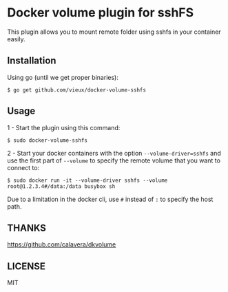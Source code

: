 # Docker volume plugin for sshFS

This plugin allows you to mount remote folder using sshfs in your container easily.

## Installation

Using go (until we get proper binaries):

```
$ go get github.com/vieux/docker-volume-sshfs
```

## Usage

1 - Start the plugin using this command:

```
$ sudo docker-volume-sshfs
```

2 - Start your docker containers with the option `--volume-driver=sshfs` and use the first part of `--volume` to specify the remote volume that you want to connect to:

```
$ sudo docker run -it --volume-driver sshfs --volume root@1.2.3.4#/data:/data busybox sh
```

Due to a limitation in the docker cli, use `#` instead of `:` to specify the host path.

## THANKS

https://github.com/calavera/dkvolume

## LICENSE

MIT
